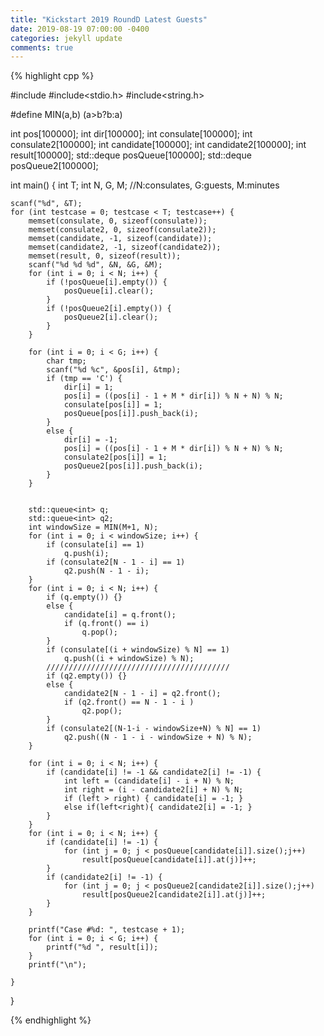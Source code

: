 ```yaml
---
title: "Kickstart 2019 RoundD Latest Guests"
date: 2019-08-19 07:00:00 -0400
categories: jekyll update
comments: true
---
```


{% highlight cpp %}

#include<queue>
#include<stdio.h>
#include<string.h>

#define MIN(a,b) (a>b?b:a)

int pos[100000];
int dir[100000];
int consulate[100000];
int consulate2[100000];
int candidate[100000];
int candidate2[100000];
int result[100000];
std::deque<int> posQueue[100000];
std::deque<int> posQueue2[100000];

int main() {
	int T;
	int N, G, M; //N:consulates, G:guests, M:minutes

	scanf("%d", &T);
	for (int testcase = 0; testcase < T; testcase++) {
		memset(consulate, 0, sizeof(consulate));
		memset(consulate2, 0, sizeof(consulate2));
		memset(candidate, -1, sizeof(candidate));
		memset(candidate2, -1, sizeof(candidate2));
		memset(result, 0, sizeof(result));
		scanf("%d %d %d", &N, &G, &M);
		for (int i = 0; i < N; i++) {
			if (!posQueue[i].empty()) {
				posQueue[i].clear();
			}
			if (!posQueue2[i].empty()) {
				posQueue2[i].clear();
			}
		}
		
		for (int i = 0; i < G; i++) {
			char tmp;
			scanf("%d %c", &pos[i], &tmp);
			if (tmp == 'C') {
				dir[i] = 1;
				pos[i] = ((pos[i] - 1 + M * dir[i]) % N + N) % N;
				consulate[pos[i]] = 1;
				posQueue[pos[i]].push_back(i);
			}
			else {
				dir[i] = -1;
				pos[i] = ((pos[i] - 1 + M * dir[i]) % N + N) % N;
				consulate2[pos[i]] = 1;
				posQueue2[pos[i]].push_back(i);
			}
		}


		std::queue<int> q;
		std::queue<int> q2;
		int windowSize = MIN(M+1, N);
		for (int i = 0; i < windowSize; i++) {
			if (consulate[i] == 1)
				q.push(i);
			if (consulate2[N - 1 - i] == 1)
				q2.push(N - 1 - i);
		}
		for (int i = 0; i < N; i++) {
			if (q.empty()) {}
			else {
				candidate[i] = q.front();
				if (q.front() == i)
					q.pop();
			}
			if (consulate[(i + windowSize) % N] == 1)
				q.push((i + windowSize) % N);
			/////////////////////////////////////////
			if (q2.empty()) {}
			else {
				candidate2[N - 1 - i] = q2.front();
				if (q2.front() == N - 1 - i )
					q2.pop();
			}
			if (consulate2[(N-1-i - windowSize+N) % N] == 1)
				q2.push((N - 1 - i - windowSize + N) % N);
		}

		for (int i = 0; i < N; i++) {
			if (candidate[i] != -1 && candidate2[i] != -1) {
				int left = (candidate[i] - i + N) % N;
				int right = (i - candidate2[i] + N) % N;
				if (left > right) { candidate[i] = -1; }
				else if(left<right){ candidate2[i] = -1; }
			}
		}
		for (int i = 0; i < N; i++) {
			if (candidate[i] != -1) {
				for (int j = 0; j < posQueue[candidate[i]].size();j++)
					result[posQueue[candidate[i]].at(j)]++;
			}
			if (candidate2[i] != -1) {
				for (int j = 0; j < posQueue2[candidate2[i]].size();j++)
					result[posQueue2[candidate2[i]].at(j)]++;
			}
		}

		printf("Case #%d: ", testcase + 1);
		for (int i = 0; i < G; i++) {
			printf("%d ", result[i]);
		}
		printf("\n");

	}
}

{% endhighlight %}
